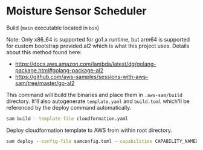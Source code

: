 # Moisture Sensor Scheduler

Build (`main` executable located in `bin`)

Note: Only x86_64 is supported for go1.x runtime, but arm64 is supported for custom bootstrap provided.al2 which is what this project uses. Details about this method found here:

- https://docs.aws.amazon.com/lambda/latest/dg/golang-package.html#golang-package-al2
- https://github.com/aws-samples/sessions-with-aws-sam/tree/master/go-al2

This command will build the binaries and place them in `.aws-sam/build` directory. It'll also autogenerate `template.yaml` and `build.toml` which'll be referenced by the deploy command automatically.

```bash
sam build --template-file cloudformation.yaml
```

Deploy cloudformation template to AWS from within root directory.

```cmd
sam deploy --config-file samconfig.toml --capabilities CAPABILITY_NAMED_IAM --no-confirm-changeset
```
